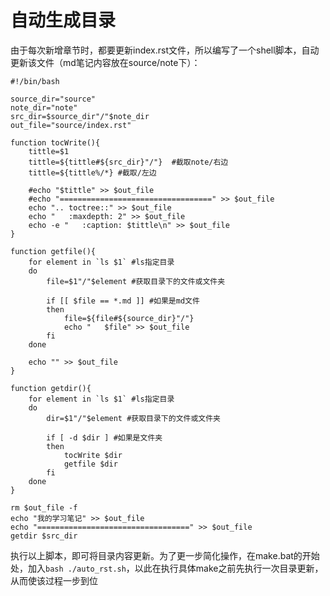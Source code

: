 # 自动生成目录

由于每次新增章节时，都要更新index.rst文件，所以编写了一个shell脚本，自动更新该文件（md笔记内容放在source/note下）：

```shell
#!/bin/bash

source_dir="source"
note_dir="note"
src_dir=$source_dir"/"$note_dir
out_file="source/index.rst"

function tocWrite(){
	tittle=$1
	tittle=${tittle#${src_dir}"/"}  #截取note/右边
	tittle=${tittle%/*} #截取/左边
	
	#echo "$tittle" >> $out_file
	#echo "==================================" >> $out_file
	echo ".. toctree::" >> $out_file
	echo "   :maxdepth: 2" >> $out_file
	echo -e "   :caption: $tittle\n" >> $out_file
}

function getfile(){
	for element in `ls $1` #ls指定目录
	do
		file=$1"/"$element #获取目录下的文件或文件夹
		
		if [[ $file == *.md ]] #如果是md文件
		then
			file=${file#${source_dir}"/"}
			echo "   $file" >> $out_file
		fi
	done
	
	echo "" >> $out_file
}

function getdir(){
	for element in `ls $1` #ls指定目录
	do
		dir=$1"/"$element #获取目录下的文件或文件夹
		
		if [ -d $dir ] #如果是文件夹
		then
			tocWrite $dir
			getfile $dir
		fi
	done
}

rm $out_file -f
echo "我的学习笔记" >> $out_file
echo "==================================" >> $out_file
getdir $src_dir
```

执行以上脚本，即可将目录内容更新。为了更一步简化操作，在make.bat的开始处，加入`bash ./auto_rst.sh`，以此在执行具体make之前先执行一次目录更新，从而使该过程一步到位